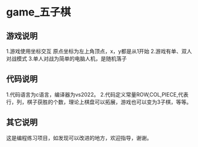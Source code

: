 # game_五子棋
## 游戏说明

1.游戏使用坐标交互
  原点坐标为左上角顶点，x，y都是从1开始
2.游戏有单、双人对战模式
3.单人对战为简单的电脑人机，是随机落子

## 代码说明

1.代码语言为c语言，编译器为vs2022。
2.代码定义常量ROW,COL,PIECE,代表行，列，棋子获胜的个数，理论上棋盘可以拓展，游戏也可以变为3子棋，等等。

## 其它说明

这是编程练习项目，如发现可以改进的地方，欢迎指导，谢谢。
